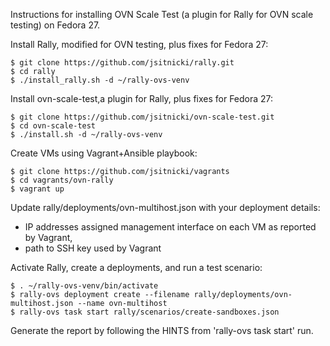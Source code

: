 Instructions for installing OVN Scale Test (a plugin for Rally for OVN scale
testing) on Fedora 27.

Install Rally, modified for OVN testing, plus fixes for Fedora 27:

```
$ git clone https://github.com/jsitnicki/rally.git
$ cd rally
$ ./install_rally.sh -d ~/rally-ovs-venv
```

Install ovn-scale-test,a plugin for Rally, plus fixes for Fedora 27:

```
$ git clone https://github.com/jsitnicki/ovn-scale-test.git
$ cd ovn-scale-test
$ ./install.sh -d ~/rally-ovs-venv
```

Create VMs using Vagrant+Ansible playbook:

```
$ git clone https://github.com/jsitnicki/vagrants
$ cd vagrants/ovn-rally
$ vagrant up
```

Update rally/deployments/ovn-multihost.json with your deployment details:
- IP addresses assigned management interface on each VM as reported by Vagrant,
- path to SSH key used by Vagrant

Activate Rally, create a deployments, and run a test scenario:

```
$ . ~/rally-ovs-venv/bin/activate
$ rally-ovs deployment create --filename rally/deployments/ovn-multihost.json --name ovn-multihost
$ rally-ovs task start rally/scenarios/create-sandboxes.json
```

Generate the report by following the HINTS from 'rally-ovs task start' run.
